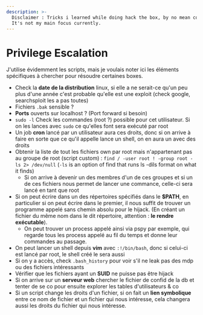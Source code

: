 ```yaml
---
description: >-
  Disclaimer : Tricks i learned while doing hack the box, by no mean complete.
  It's not my main focus currently.
---
```


# Privilege Escalation

J'utilise évidemment les scripts, mais je voulais noter ici les éléments spécifiques à chercher pour résoudre certaines boxes.

* Check la **date de la distribution** linux, si elle a ne serait-ce qu'un peu plus d'une année c'est probable qu'elle est une exploit \(check google, searchsploit les a pas toutes\)
* Fichiers `.bak` sensible ?
* **Ports** ouverts sur localhost ? \(Port forward si besoin\)
* `sudo -l` Check les commandes \(root ?\) possible pour cet utilisateur. Si on les lances avec `sudo` ce qu'elles font sera exécuté par root
* Un job **cron** lancé par un utilisateur aura ces droits, donc si on arrive à faire en sorte que ce qu'il appelle lance un shell, on en aura un avec des droits
* Obtenir la liste de tout les fichiers own par root mais n'appartenant pas au groupe de root \(script custom\) : `find / -user root ! -group root -ls 2> /dev/null` \(`-ls` is an option of find that runs ls -dils format on what it finds\)
  * Si on arrive à devenir un des membres d'un de ces groupes et si un de ces fichiers nous permet de lancer une commance, celle-ci sera lancé en tant que root 
* Si on peut écrire dans un des répertoires spécifiés dans le **$PATH**, en particulier si on peut écrire dans le premier, il nous suffit de trouver un programme appelé sans chemin absolu pour le hijack. \(En créant un fichier du même nom dans le dit répertoire, attention : **le rendre exécutable**\).
  * On peut trouver un process appelé ainsi via pspy par exemple, qui regarde tous les process appelé au fil du temps et donne leur commandes au passage.
* On peut lancer un shell depuis **vim** avec `:!/bin/bash`, donc si celui-ci est lancé par root, le shell créé le sera aussi
* Si on y a accès, check `.bash_history` pour voir s'il ne leak pas des mdp ou des fichiers intéressants
* Vérifier que les fichiers ayant un **SUID** ne puisse pas être hijack
* Si on arrive sur un **serveur web** chercher le fichier de confid de la db et tenter de se co pour ensuite explorer les tables d'utilisateurs & co
* Si un script change les droits d'un fichier, si on fait un **lien symbolique** entre ce nom de fichier et un fichier qui nous intéresse, cela changera aussi les droits du fichier qui nous intéresse.

